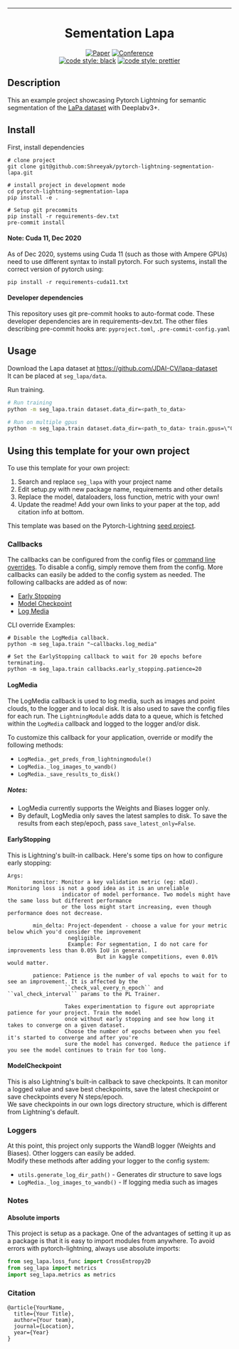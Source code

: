 ---

<div align="center">  

# Sementation Lapa  

[![Paper](http://img.shields.io/badge/paper-arxiv.1001.2234-B31B1B.svg)](https://www.nature.com/articles/nature14539)
[![Conference](http://img.shields.io/badge/AnyConference-year-4b44ce.svg)](https://papers.nips.cc/book/advances-in-neural-information-processing-systems-31-2018)  
[![code style: black](https://img.shields.io/badge/code%20style-black-000000.svg)](https://github.com/psf/black)
[![code style: prettier](https://img.shields.io/badge/code_style-prettier-ff69b4.svg?style=flat-square)](https://github.com/prettier/prettier)

</div>


## Description  
This an example project showcasing Pytorch Lightning for semantic segmentation of the
[LaPa dataset](https://github.com/JDAI-CV/lapa-dataset) with Deeplabv3+.  

## Install  
First, install dependencies  
```shell script
# clone project  
git clone git@github.com:Shreeyak/pytorch-lightning-segmentation-lapa.git

# install project in development mode
cd pytorch-lightning-segmentation-lapa
pip install -e .  

# Setup git precommits
pip install -r requirements-dev.txt
pre-commit install
```  

#### Note: Cuda 11, Dec 2020
As of Dec 2020, systems using Cuda 11 (such as those with Ampere GPUs)
need to use different syntax to install pytorch. For such systems, install
the correct version of pytorch using:

```shell script
pip install -r requirements-cuda11.txt
```

#### Developer dependencies
This repository uses git pre-commit hooks to auto-format code.
These developer dependencies are in requirements-dev.txt.
The other files describing pre-commit hooks are: `pyproject.toml`, `.pre-commit-config.yaml`


## Usage
Download the Lapa dataset at https://github.com/JDAI-CV/lapa-dataset  
It can be placed at `seg_lapa/data`.

Run training.  
 ```bash
# Run training
python -m seg_lapa.train dataset.data_dir=<path_to_data>  

# Run on multiple gpus
python -m seg_lapa.train dataset.data_dir=<path_to_data> train.gpus=\"0,1\"  
```

## Using this template for your own project
To use this template for your own project:
1. Search and replace `seg_lapa` with your project name
2. Edit setup.py with new package name, requirements and other details
3. Replace the model, dataloaders, loss function, metric with your own!
4. Update the readme! Add your own links to your paper at the top, add citation info at bottom.

This template was based on the Pytorch-Lightning
[seed project](https://github.com/PyTorchLightning/deep-learning-project-template).

### Callbacks

The callbacks can be configured from the config files or
[command line overrides](https://hydra.cc/docs/next/advanced/override_grammar/basic/).
To disable a config, simply remove them from the config. More callbacks can easily be added to the config system
as needed. The following callbacks are added as of now:

- [Early Stopping](https://pytorch-lightning.readthedocs.io/en/latest/generated/pytorch_lightning.callbacks.EarlyStopping.html#pytorch_lightning.callbacks.EarlyStopping)
- [Model Checkpoint](https://pytorch-lightning.readthedocs.io/en/latest/generated/pytorch_lightning.callbacks.ModelCheckpoint.html#pytorch_lightning.callbacks.ModelCheckpoint)
- [Log Media](#logmedia)  

CLI override Examples:

```shell script
# Disable the LogMedia callback.
python -m seg_lapa.train "~callbacks.log_media"

# Set the EarlyStopping callback to wait for 20 epochs before terminating.
python -m seg_lapa.train callbacks.early_stopping.patience=20
```

#### LogMedia

The LogMedia callback is used to log media, such as images and point clouds, to the logger and to local disk.
It is also used to save the config files for each run. The `LightningModule` adds data to a queue, which is
fetched within the `LogMedia` callback and logged to the logger and/or disk.

To customize this callback for your application, override or modify the following methods:

 - `LogMedia._get_preds_from_lightningmodule()`
 - `LogMedia._log_images_to_wandb()`
 - `LogMedia._save_results_to_disk()`

##### Notes:

- LogMedia currently supports the Weights and Biases logger only.
- By default, LogMedia only saves the latest samples to disk. To save the results from each step/epoch, pass
`save_latest_only=False`.

#### EarlyStopping

This is Lightning's built-in callback. Here's some tips on how to configure early stopping:

```
Args:
        monitor: Monitor a key validation metric (eg: mIoU). Monitoring loss is not a good idea as it is an unreliable
                 indicator of model performance. Two models might have the same loss but different performance
                 or the loss might start increasing, even though performance does not decrease.

        min_delta: Project-dependent - choose a value for your metric below which you'd consider the improvement
                   negligible.
                   Example: For segmentation, I do not care for improvements less than 0.05% IoU in general.
                            But in kaggle competitions, even 0.01% would matter.

        patience: Patience is the number of val epochs to wait for to see an improvement. It is affected by the
                  ``check_val_every_n_epoch`` and ``val_check_interval`` params to the PL Trainer.

                  Takes experimentation to figure out appropriate patience for your project. Train the model
                  once without early stopping and see how long it takes to converge on a given dataset.
                  Choose the number of epochs between when you feel it's started to converge and after you're
                  sure the model has converged. Reduce the patience if you see the model continues to train for too long.
```

#### ModelCheckpoint

This is also Lightning's built-in callback to save checkpoints. It can monitor a logged value and save best checkpoints,
 save the latest checkpoint or save checkpoints every N steps/epoch.  
We save checkpoints in our own logs directory structure, which is different from Lightning's default.

### Loggers

At this point, this project only supports the WandB logger (Weights and Biases). Other loggers can easily be added.  
Modify these methods after adding your logger to the config system:

- `utils.generate_log_dir_path()` - Generates dir structure to save logs
- `LogMedia._log_images_to_wandb()` - If logging media such as images

### Notes
#### Absolute imports
This project is setup as a package. One of the advantages of setting it up as a
 package is that it is easy to import modules from anywhere.
 To avoid errors with pytorch-lightning, always use absolute imports:

```python
from seg_lapa.loss_func import CrossEntropy2D
from seg_lapa import metrics
import seg_lapa.metrics as metrics
```


### Citation  
```
@article{YourName,
  title={Your Title},
  author={Your team},
  journal={Location},
  year={Year}
}
```  
